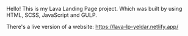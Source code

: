 Hello!
This is my Lava Landing Page project. Which was built by using HTML, SCSS, JavaScript and GULP.

There's a live version of a website: https://lava-lp-yeldar.netlify.app/
